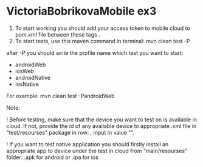 # VictoriaBobrikovaMobile ex3
1. To start working you should add your access token to mobile cloud to pom.xml file between these tags <token></token>.
2. To start tests, use this maven command in terminal:
mvn clean test -P

after -P you should write the profile name which test you want to start:
- androidWeb
- iosWeb
- androidNative
- iosNative

For example: mvn clean test -PandroidWeb

Note:

! Before testing, make sure that the device you want to test on is available in cloud. 
If not, provide the id of any available device to appropriate .xml file in "test/resourses" package in row: <parameter name="udid" value=""/>, input in value "".

! If you want to test native application you should firstly install an appropriate app to device under the test in cloud from "main/resourses" folder:
.apk for android or .ipa for ios

